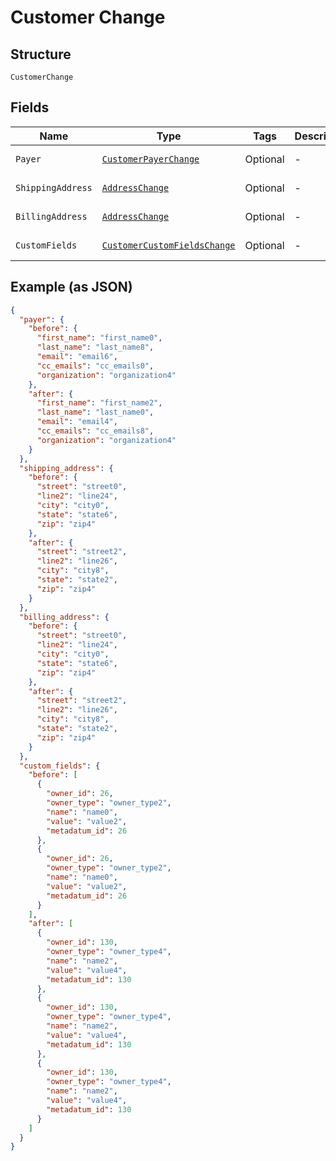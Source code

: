 
# Customer Change

## Structure

`CustomerChange`

## Fields

| Name | Type | Tags | Description | Getter | Setter |
|  --- | --- | --- | --- | --- | --- |
| `Payer` | [`CustomerPayerChange`](../../doc/models/customer-payer-change.md) | Optional | - | CustomerPayerChange getPayer() | setPayer(CustomerPayerChange payer) |
| `ShippingAddress` | [`AddressChange`](../../doc/models/address-change.md) | Optional | - | AddressChange getShippingAddress() | setShippingAddress(AddressChange shippingAddress) |
| `BillingAddress` | [`AddressChange`](../../doc/models/address-change.md) | Optional | - | AddressChange getBillingAddress() | setBillingAddress(AddressChange billingAddress) |
| `CustomFields` | [`CustomerCustomFieldsChange`](../../doc/models/customer-custom-fields-change.md) | Optional | - | CustomerCustomFieldsChange getCustomFields() | setCustomFields(CustomerCustomFieldsChange customFields) |

## Example (as JSON)

```json
{
  "payer": {
    "before": {
      "first_name": "first_name0",
      "last_name": "last_name8",
      "email": "email6",
      "cc_emails": "cc_emails0",
      "organization": "organization4"
    },
    "after": {
      "first_name": "first_name2",
      "last_name": "last_name0",
      "email": "email4",
      "cc_emails": "cc_emails8",
      "organization": "organization4"
    }
  },
  "shipping_address": {
    "before": {
      "street": "street0",
      "line2": "line24",
      "city": "city0",
      "state": "state6",
      "zip": "zip4"
    },
    "after": {
      "street": "street2",
      "line2": "line26",
      "city": "city8",
      "state": "state2",
      "zip": "zip4"
    }
  },
  "billing_address": {
    "before": {
      "street": "street0",
      "line2": "line24",
      "city": "city0",
      "state": "state6",
      "zip": "zip4"
    },
    "after": {
      "street": "street2",
      "line2": "line26",
      "city": "city8",
      "state": "state2",
      "zip": "zip4"
    }
  },
  "custom_fields": {
    "before": [
      {
        "owner_id": 26,
        "owner_type": "owner_type2",
        "name": "name0",
        "value": "value2",
        "metadatum_id": 26
      },
      {
        "owner_id": 26,
        "owner_type": "owner_type2",
        "name": "name0",
        "value": "value2",
        "metadatum_id": 26
      }
    ],
    "after": [
      {
        "owner_id": 130,
        "owner_type": "owner_type4",
        "name": "name2",
        "value": "value4",
        "metadatum_id": 130
      },
      {
        "owner_id": 130,
        "owner_type": "owner_type4",
        "name": "name2",
        "value": "value4",
        "metadatum_id": 130
      },
      {
        "owner_id": 130,
        "owner_type": "owner_type4",
        "name": "name2",
        "value": "value4",
        "metadatum_id": 130
      }
    ]
  }
}
```

